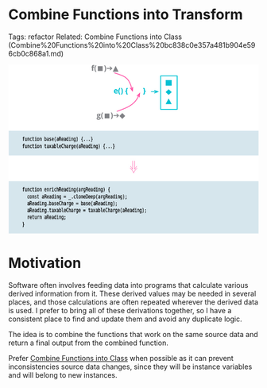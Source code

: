 # Combine Functions into Transform

Tags: refactor
Related: Combine Functions into Class (Combine%20Functions%20into%20Class%20bc838c0e357a481b904e596cb0c868a1.md)

![Picture](img.png)
# Motivation

Software often involves feeding data into programs that calculate various derived information from it. These derived values may be needed in several places, and those calculations are often repeated wherever the derived data is used. I prefer to bring all of these derivations together, so I have a consistent place to find and update them and avoid any duplicate logic.

The idea is to combine the functions that work on the same source data and return a final output from the combined function.

Prefer [Combine Functions into Class](Combine%20Functions%20into%20Class%20bc838c0e357a481b904e596cb0c868a1.md) when possible as it can prevent inconsistencies source data changes, since they will be instance variables and will belong to new instances.